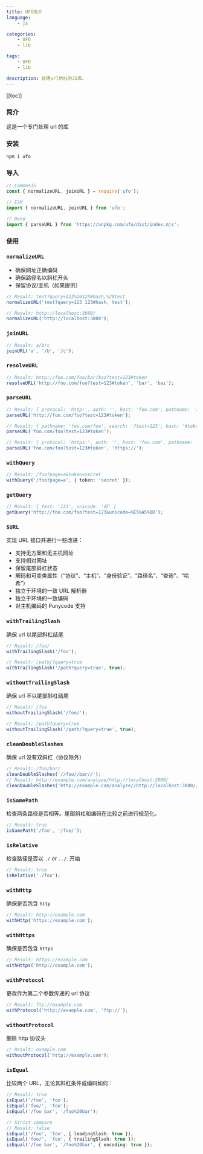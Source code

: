 ```yaml
---
title: UFO简介
language:
    - js

categories:
    - UFO
    - lib

tags:
    - UFO
    - lib

description: 处理url地址的JS库。
---
```


[[toc]]

### 简介

这是一个专门处理 url 的库

### 安装

```shell
npm i ufo
```

### 导入

```js
// CommonJS
const { normalizeURL, joinURL } = require('ufo');

// ESM
import { normalizeURL, joinURL } from 'ufo';

// Deno
import { parseURL } from 'https://unpkg.com/ufo/dist/index.mjs';
```

### 使用

### `normalizeURL`

-   确保网址正确编码
-   确保路径名以斜杠开头
-   保留协议/主机（如果提供）

```ts
// Result: test?query=123%20123#hash,%20test
normalizeURL('test?query=123 123#hash, test');

// Result: http://localhost:3000/
normalizeURL('http://localhost:3000');
```

### `joinURL`

```ts
// Result: a/b/c
joinURL('a', '/b', '/c');
```

### `resolveURL`

```ts
// Result: http://foo.com/foo/bar/baz?test=123#token
resolveURL('http://foo.com/foo?test=123#token', 'bar', 'baz');
```

### `parseURL`

```ts
// Result: { protocol: 'http:', auth: '', host: 'foo.com', pathname: '/foo', search: '?test=123', hash: '#token' }
parseURL('http://foo.com/foo?test=123#token');

// Result: { pathname: 'foo.com/foo', search: '?test=123', hash: '#token' }
parseURL('foo.com/foo?test=123#token');

// Result: { protocol: 'https:', auth: '', host: 'foo.com', pathname: '/foo', search: '?test=123', hash: '#token' }
parseURL('foo.com/foo?test=123#token', 'https://');
```

### `withQuery`

```ts
// Result: /foo?page=a&token=secret
withQuery('/foo?page=a', { token: 'secret' });
```

### `getQuery`

```ts
// Result: { test: '123', unicode: '好' }
getQuery('http://foo.com/foo?test=123&unicode=%E5%A5%BD');
```

### `$URL`

实现 URL 接口并进行一些改进：

-   支持无方案和无主机网址
-   支持相对网址
-   保留尾部斜杠状态
-   解码和可变类属性（“协议”、“主机”、“身份验证”、“路径名”、“查询”、“哈希”）
-   独立于环境的一致 URL 解析器
-   独立于环境的一致编码
-   对主机编码的 Punycode 支持

### `withTrailingSlash`

确保 url 以尾部斜杠结尾

```ts
// Result: /foo/
withTrailingSlash('/foo');
```

```ts
// Result: /path/?query=true
withTrailingSlash('/path?query=true', true);
```

### `withoutTrailingSlash`

确保 url 不以尾部斜杠结尾

```ts
// Result: /foo
withoutTrailingSlash('/foo/');
```

```ts
// Result: /path?query=true
withoutTrailingSlash('/path/?query=true', true);
```

### `cleanDoubleSlashes`

确保 url 没有双斜杠（协议除外）

```ts
// Result: /foo/bar/
cleanDoubleSlashes('//foo//bar//');
// Result: http://example.com/analyze/http://localhost:3000/
cleanDoubleSlashes('http://example.com/analyze//http://localhost:3000//');
```

### `isSamePath`

检查两条路径是否相等。尾部斜杠和编码在比较之前进行规范化。

```ts
// Result: true
isSamePath('/foo', '/foo/');
```

### `isRelative`

检查路径是否以 `./` or `../`. 开始

```ts
// Result: true
isRelative('./foo');
```

### `withHttp`

确保是否包含 `http`

```ts
// Result: http://example.com
withHttp('https://example.com');
```

### `withHttps`

确保是否包含 `https`

```ts
// Result: https://example.com
withHttps('http://example.com');
```

### `withProtocol`

更改作为第二个参数传递的 url 协议

```ts
// Result: ftp://example.com
withProtocol('http://example.com', 'ftp://');
```

### `withoutProtocol`

删除 http 协议头

```ts
// Result: example.com
withoutProtocol('http://example.com');
```

### `isEqual`

比较两个 URL，无论其斜杠条件或编码如何：

```ts
// Result: true
isEqual('/foo', 'foo');
isEqual('foo/', 'foo');
isEqual('/foo bar', '/foo%20bar');

// Strict compare
// Result: false
isEqual('/foo', 'foo', { leadingSlash: true });
isEqual('foo/', 'foo', { trailingSlash: true });
isEqual('/foo bar', '/foo%20bar', { encoding: true });
```
